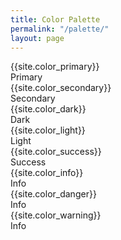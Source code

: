 ```yaml
---
title: Color Palette
permalink: "/palette/"
layout: page
---
```


<main class="flex-grow-1 d-flex flex-column bg-light">
  <section class="container text-center p-5">
    <div class="row g-0">
      <div class="col-12 col-sm-6 col-xl-3 p-1">
        <div class="m-1 p-3 bg-primary text-white border rounded border-2 border-white shadow-sm">{{site.color_primary}}<br>Primary</div>
      </div>
      <div class="col-12 col-sm-6 col-xl-3 p-1">
        <div class="m-1 p-3 bg-secondary text-white border rounded border-2 border-white shadow-sm">{{site.color_secondary}}<br>Secondary</div>
      </div>
      <div class="col-12 col-sm-6 col-xl-3 p-1">
        <div class="m-1 p-3 bg-dark text-light border rounded border-2 border-white shadow-sm">{{site.color_dark}}<br>Dark</div>
      </div>
      <div class="col-12 col-sm-6 col-xl-3 p-1">
        <div class="m-1 p-3 bg-light text-dark border rounded border-2 border-white shadow-sm">{{site.color_light}}<br>Light</div>
      </div>
      <div class="col-12 col-sm-6 col-xl-3 p-1">
        <div class="m-1 p-3 bg-success text-white border rounded border-2 border-white shadow-sm">{{site.color_success}}<br>Success</div>
      </div>
      <div class="col-12 col-sm-6 col-xl-3 p-1">
        <div class="m-1 p-3 bg-info text-white border rounded border-2 border-white shadow-sm">{{site.color_info}}<br>Info</div>
      </div>
      <div class="col-12 col-sm-6 col-xl-3 p-1">
        <div class="m-1 p-3 bg-danger text-white border rounded border-2 border-white shadow-sm">{{site.color_danger}}<br>Info</div>
      </div>
      <div class="col-12 col-sm-6 col-xl-3 p-1">
        <div class="m-1 p-3 bg-warning text-white border rounded border-2 border-white shadow-sm">{{site.color_warning}}<br>Info</div>
      </div>
    </div>
  </section>
</main>
